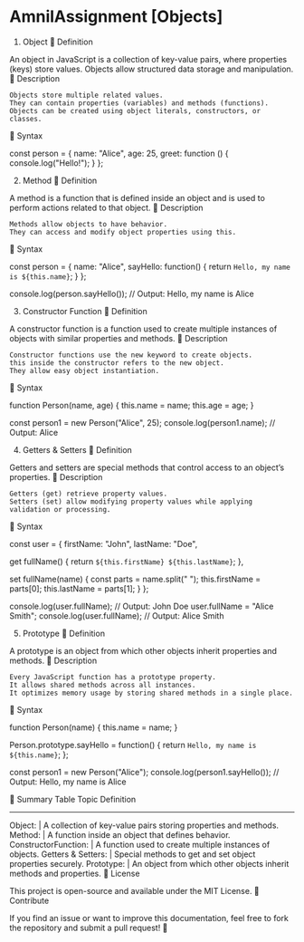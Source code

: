 # AmnilAssignment [Objects]

1. Object
📌 Definition

An object in JavaScript is a collection of key-value pairs, where properties (keys) store values. Objects allow structured data storage and manipulation.
📌 Description

    Objects store multiple related values.
    They can contain properties (variables) and methods (functions).
    Objects can be created using object literals, constructors, or classes.

📌 Syntax

const person = {
  name: "Alice",
  age: 25,
  greet: function () {
    console.log("Hello!");
  }
};

2. Method
📌 Definition

A method is a function that is defined inside an object and is used to perform actions related to that object.
📌 Description

    Methods allow objects to have behavior.
    They can access and modify object properties using this.

📌 Syntax

const person = {
  name: "Alice",
  sayHello: function() {
    return `Hello, my name is ${this.name}`;
  }
};

console.log(person.sayHello()); // Output: Hello, my name is Alice

3. Constructor Function
📌 Definition

A constructor function is a function used to create multiple instances of objects with similar properties and methods.
📌 Description

    Constructor functions use the new keyword to create objects.
    this inside the constructor refers to the new object.
    They allow easy object instantiation.

📌 Syntax

function Person(name, age) {
  this.name = name;
  this.age = age;
}

const person1 = new Person("Alice", 25);
console.log(person1.name); // Output: Alice

4. Getters & Setters
📌 Definition

Getters and setters are special methods that control access to an object’s properties.
📌 Description

    Getters (get) retrieve property values.
    Setters (set) allow modifying property values while applying validation or processing.

📌 Syntax

const user = {
  firstName: "John",
  lastName: "Doe",
  
  get fullName() {
    return `${this.firstName} ${this.lastName}`;
  },

  set fullName(name) {
    const parts = name.split(" ");
    this.firstName = parts[0];
    this.lastName = parts[1];
  }
};

console.log(user.fullName); // Output: John Doe
user.fullName = "Alice Smith";
console.log(user.fullName); // Output: Alice Smith

5. Prototype
📌 Definition

A prototype is an object from which other objects inherit properties and methods.
📌 Description

    Every JavaScript function has a prototype property.
    It allows shared methods across all instances.
    It optimizes memory usage by storing shared methods in a single place.

📌 Syntax

function Person(name) {
  this.name = name;
}

Person.prototype.sayHello = function() {
  return `Hello, my name is ${this.name}`;
};

const person1 = new Person("Alice");
console.log(person1.sayHello()); // Output: Hello, my name is Alice

📌 Summary Table
Topic                      Definition
------	                  -------------
Object:              |  A collection of key-value pairs storing properties and methods.
Method:              |  A function inside an object that defines behavior.
ConstructorFunction: |  A function used to create multiple instances of objects.
Getters & Setters:	 |  Special methods to get and set object properties securely.
Prototype:           |	An object from which other objects inherit methods and properties.
📌 License

This project is open-source and available under the MIT License.
🚀 Contribute

If you find an issue or want to improve this documentation, feel free to fork the repository and submit a pull request! 🚀